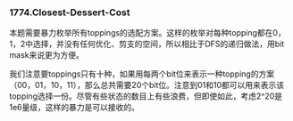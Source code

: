 ### 1774.Closest-Dessert-Cost

本题需要暴力枚举所有toppings的选配方案。这样的枚举对每种topping都在0，1，2中选择，并没有任何优化、剪支的空间，所以相比于DFS的递归做法，用bit mask来说更为方便。

我们注意要toppings只有十种，如果用每两个bit位来表示一种topping的方案（00，01，10，11），那么总共需要20个bit位。注意到01和10都可以用来表示该topping选择一份。尽管有些状态的数目上有些浪费，但即使如此，考虑2^20是1e6量级，这样的暴力是可以接收的。
